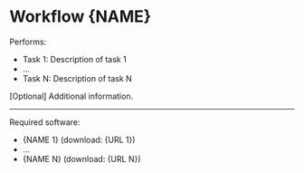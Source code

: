Workflow {NAME}
==================================

Performs:
* Task 1: Description of task 1
* ...
* Task N: Description of task N

[Optional] Additional information.

---

Required software:
* {NAME 1} (download: {URL 1})
* ...
* {NAME N} (download: {URL N})
